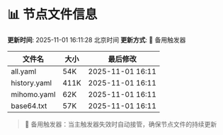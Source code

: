 # 📊 节点文件信息

**更新时间**: 2025-11-01 16:11:28 北京时间
**更新方式**: 🔄 备用触发器

| 文件名 | 大小 | 最后修改 |
|--------|------|----------|
| all.yaml | 54K | 2025-11-01 16:11 |
| history.yaml | 411K | 2025-11-01 16:11 |
| mihomo.yaml | 62K | 2025-11-01 16:11 |
| base64.txt | 57K | 2025-11-01 16:11 |

> 🔄 备用触发器：当主触发器失效时自动接管，确保节点文件的持续更新
